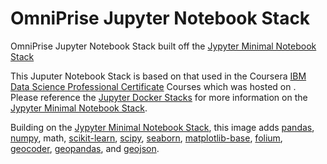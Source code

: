 # OmniPrise Jupyter Notebook Stack
OmniPrise Jupyter Notebook Stack built off the [Jypyter Minimal Notebook Stack](https://github.com/jupyter/docker-stacks/tree/master/minimal-notebook)

This Juputer Notebook Stack is based on that used in the Coursera [IBM Data Science Professional Certificate](https://www.coursera.org/professional-certificates/ibm-data-science) Courses which was hosted on .  Please reference the [Jupyter Docker Stacks](https://jupyter-docker-stacks.readthedocs.io/en/latest/index.html) for more information on the [Jypyter Minimal Notebook Stack](https://github.com/jupyter/docker-stacks/tree/master/minimal-notebook).

Building on the [Jypyter Minimal Notebook Stack](https://github.com/jupyter/docker-stacks/tree/master/minimal-notebook), this image adds [pandas](https://pandas.pydata.org/), [numpy](https://numpy.org/), math, [scikit-learn](https://scikit-learn.org/stable/), [scipy](https://scipy.org/), [seaborn](https://seaborn.pydata.org/), [matplotlib-base](https://matplotlib.org/), [folium](http://python-visualization.github.io/folium/), [geocoder](https://github.com/DenisCarriere/geocoder), [geopandas](https://geopandas.org/), and [geojson](https://github.com/jazzband/geojson).
